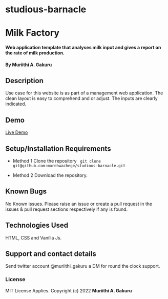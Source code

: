 # studious-barnacle

# Milk Factory
#### Web application template that analyses milk input and gives a report on the rate of milk production.
#### By Muriithi A. Gakuru
## Description
Use case for this website is as part of a management web application. The clean layout is easy to comprehend and or adjust.
The inputs are clearly indicated.

## Demo 
[Live Demo](https://morehwachege.github.io/studious-barnacle/)
    
    
## Setup/Installation Requirements
 * Method 1
    Clone the repository
    ``` git clone git@github.com:morehwachege/studious-barnacle.git```
    
 * Method 2
    Download the repository.
## Known Bugs
No Known issues. Please raise an issue or create a pull request in the issues & pull request sections respectively if any is found.
## Technologies Used
HTML, CSS and Vanilla Js.
## Support and contact details
Send twitter account @muriithi_gakuru a DM for round the clock support.
### License
MIT License Applies.
Copyright (c) 2022 **Muriithi A. Gakuru**